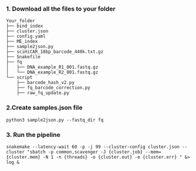 ### 1. Download all the files to your folder
```
Your_folder
├── bind_index
├── cluster.json
├── config.yaml
├── ME_index
├── sample2json.py
├── sciHiCAR_18bp_barcode_440k.txt.gz
├── Snakefile
├── fq
│   ├── DNA_example_R1_001.fastq.gz
│   └── DNA_example_R2_001.fastq.gz
└── script
    ├── barcode_hash_v2.py
    ├── fq_barcode_correction.py
    ├── raw_fq_update.py
```

### 2.Create samples.json file

`python3 sample2json.py --fastq_dir fq`

### 3. Run the pipeline

`snakemake --latency-wait 60 -p -j 99 --cluster-config cluster.json --cluster "sbatch -p common,scavenger -J {cluster.job} --mem={cluster.mem} -N 1 -n {threads} -o {cluster.out} -e {cluster.err} " &> log &`
